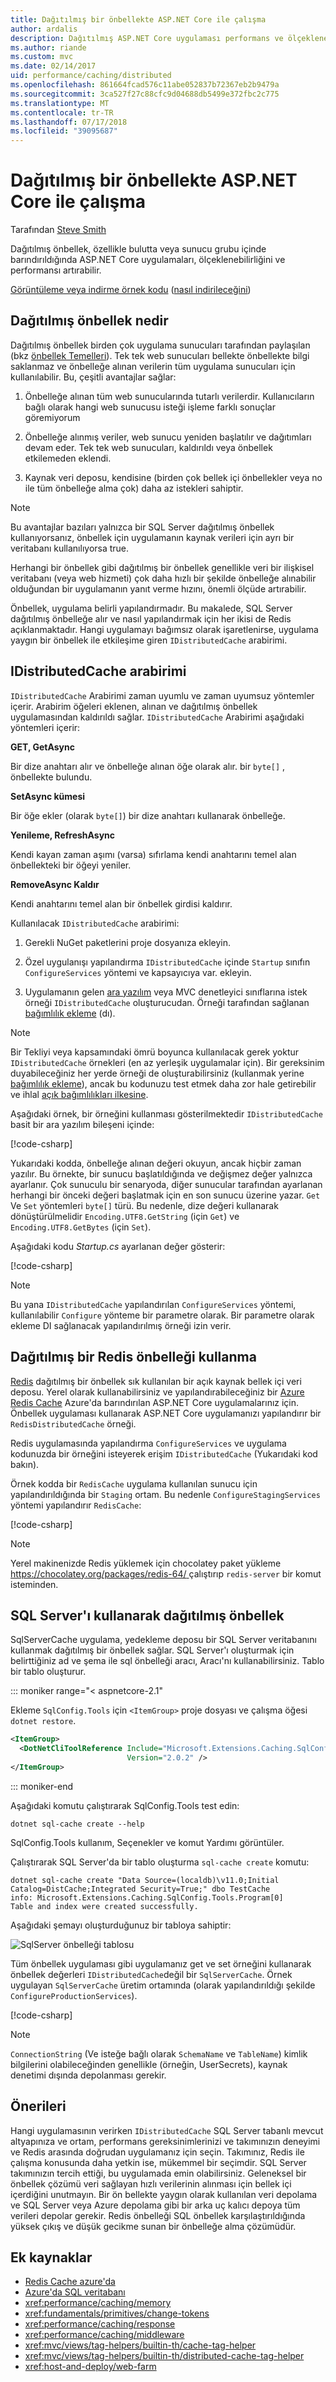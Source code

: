 ```yaml
---
title: Dağıtılmış bir önbellekte ASP.NET Core ile çalışma
author: ardalis
description: Dağıtılmış ASP.NET Core uygulaması performans ve ölçeklenebilirlik, özellikle bir Bulutu vea sunucusu grubu ortamında artırmak için önbelleğe alma kullanmayı öğrenin.
ms.author: riande
ms.custom: mvc
ms.date: 02/14/2017
uid: performance/caching/distributed
ms.openlocfilehash: 861664fcad576c11abe052837b72367eb2b9479a
ms.sourcegitcommit: 3ca527f27c88cfc9d04688db5499e372fbc2c775
ms.translationtype: MT
ms.contentlocale: tr-TR
ms.lasthandoff: 07/17/2018
ms.locfileid: "39095687"
---
```

# <a name="work-with-a-distributed-cache-in-aspnet-core"></a>Dağıtılmış bir önbellekte ASP.NET Core ile çalışma

Tarafından [Steve Smith](https://ardalis.com/)

Dağıtılmış önbellek, özellikle bulutta veya sunucu grubu içinde barındırıldığında ASP.NET Core uygulamaları, ölçeklenebilirliğini ve performansı artırabilir.

[Görüntüleme veya indirme örnek kodu](https://github.com/aspnet/Docs/tree/master/aspnetcore/performance/caching/distributed/sample) ([nasıl indirileceğini](xref:tutorials/index#how-to-download-a-sample))

## <a name="what-is-a-distributed-cache"></a>Dağıtılmış önbellek nedir

Dağıtılmış önbellek birden çok uygulama sunucuları tarafından paylaşılan (bkz [önbellek Temelleri](memory.md#caching-basics)). Tek tek web sunucuları bellekte önbellekte bilgi saklanmaz ve önbelleğe alınan verilerin tüm uygulama sunucuları için kullanılabilir. Bu, çeşitli avantajlar sağlar:

1. Önbelleğe alınan tüm web sunucularında tutarlı verilerdir. Kullanıcıların bağlı olarak hangi web sunucusu isteği işleme farklı sonuçlar göremiyorum

2. Önbelleğe alınmış veriler, web sunucu yeniden başlatılır ve dağıtımları devam eder. Tek tek web sunucuları, kaldırıldı veya önbellek etkilemeden eklendi.

3. Kaynak veri deposu, kendisine (birden çok bellek içi önbellekler veya no ile tüm önbelleğe alma çok) daha az istekleri sahiptir.

> [!NOTE]
> Bu avantajlar bazıları yalnızca bir SQL Server dağıtılmış önbellek kullanıyorsanız, önbellek için uygulamanın kaynak verileri için ayrı bir veritabanı kullanılıyorsa true.

Herhangi bir önbellek gibi dağıtılmış bir önbellek genellikle veri bir ilişkisel veritabanı (veya web hizmeti) çok daha hızlı bir şekilde önbelleğe alınabilir olduğundan bir uygulamanın yanıt verme hızını, önemli ölçüde artırabilir.

Önbellek, uygulama belirli yapılandırmadır. Bu makalede, SQL Server dağıtılmış önbelleğe alır ve nasıl yapılandırmak için her ikisi de Redis açıklanmaktadır. Hangi uygulamayı bağımsız olarak işaretlenirse, uygulama yaygın bir önbellek ile etkileşime giren `IDistributedCache` arabirimi.

## <a name="the-idistributedcache-interface"></a>IDistributedCache arabirimi

`IDistributedCache` Arabirimi zaman uyumlu ve zaman uyumsuz yöntemler içerir. Arabirim öğeleri eklenen, alınan ve dağıtılmış önbellek uygulamasından kaldırıldı sağlar. `IDistributedCache` Arabirimi aşağıdaki yöntemleri içerir:

**GET, GetAsync**

Bir dize anahtarı alır ve önbelleğe alınan öğe olarak alır. bir `byte[]` , önbellekte bulundu.

**SetAsync kümesi**

Bir öğe ekler (olarak `byte[]`) bir dize anahtarı kullanarak önbelleğe.

**Yenileme, RefreshAsync**

Kendi kayan zaman aşımı (varsa) sıfırlama kendi anahtarını temel alan önbellekteki bir öğeyi yeniler.

**RemoveAsync Kaldır**

Kendi anahtarını temel alan bir önbellek girdisi kaldırır.

Kullanılacak `IDistributedCache` arabirimi:

   1. Gerekli NuGet paketlerini proje dosyanıza ekleyin.

   2. Özel uygulanışı yapılandırma `IDistributedCache` içinde `Startup` sınıfın `ConfigureServices` yöntemi ve kapsayıcıya var. ekleyin.

   3. Uygulamanın gelen [ara yazılım](xref:fundamentals/middleware/index) veya MVC denetleyici sınıflarına istek örneği `IDistributedCache` oluşturucudan. Örneği tarafından sağlanan [bağımlılık ekleme](../../fundamentals/dependency-injection.md) (dı).

> [!NOTE]
> Bir Tekliyi veya kapsamındaki ömrü boyunca kullanılacak gerek yoktur `IDistributedCache` örnekleri (en az yerleşik uygulamalar için). Bir gereksinim duyabileceğiniz her yerde örneği de oluşturabilirsiniz (kullanmak yerine [bağımlılık ekleme](../../fundamentals/dependency-injection.md)), ancak bu kodunuzu test etmek daha zor hale getirebilir ve ihlal [açık bağımlılıkları ilkesine](http://deviq.com/explicit-dependencies-principle/).

Aşağıdaki örnek, bir örneğini kullanması gösterilmektedir `IDistributedCache` basit bir ara yazılım bileşeni içinde:

[!code-csharp[](distributed/sample/src/DistCacheSample/StartTimeHeader.cs)]

Yukarıdaki kodda, önbelleğe alınan değeri okuyun, ancak hiçbir zaman yazılır. Bu örnekte, bir sunucu başlatıldığında ve değişmez değer yalnızca ayarlanır. Çok sunuculu bir senaryoda, diğer sunucular tarafından ayarlanan herhangi bir önceki değeri başlatmak için en son sunucu üzerine yazar. `Get` Ve `Set` yöntemleri `byte[]` türü. Bu nedenle, dize değeri kullanarak dönüştürülmelidir `Encoding.UTF8.GetString` (için `Get`) ve `Encoding.UTF8.GetBytes` (için `Set`).

Aşağıdaki kodu *Startup.cs* ayarlanan değer gösterir:

[!code-csharp[](distributed/sample/src/DistCacheSample/Startup.cs?name=snippet1)]

> [!NOTE]
> Bu yana `IDistributedCache` yapılandırılan `ConfigureServices` yöntemi, kullanılabilir `Configure` yönteme bir parametre olarak. Bir parametre olarak ekleme DI sağlanacak yapılandırılmış örneği izin verir.

## <a name="using-a-redis-distributed-cache"></a>Dağıtılmış bir Redis önbelleği kullanma

[Redis](https://redis.io/) dağıtılmış bir önbellek sık kullanılan bir açık kaynak bellek içi veri deposu. Yerel olarak kullanabilirsiniz ve yapılandırabileceğiniz bir [Azure Redis Cache](https://azure.microsoft.com/services/cache/) Azure'da barındırılan ASP.NET Core uygulamalarınız için. Önbellek uygulaması kullanarak ASP.NET Core uygulamanızı yapılandırır bir `RedisDistributedCache` örneği.

Redis uygulamasında yapılandırma `ConfigureServices` ve uygulama kodunuzda bir örneğini isteyerek erişim `IDistributedCache` (Yukarıdaki kod bakın).

Örnek kodda bir `RedisCache` uygulama kullanılan sunucu için yapılandırıldığında bir `Staging` ortam. Bu nedenle `ConfigureStagingServices` yöntemi yapılandırır `RedisCache`:

[!code-csharp[](distributed/sample/src/DistCacheSample/Startup.cs?name=snippet2)]

> [!NOTE]
> Yerel makinenizde Redis yüklemek için chocolatey paket yükleme [ https://chocolatey.org/packages/redis-64/ ](https://chocolatey.org/packages/redis-64/) çalıştırıp `redis-server` bir komut isteminden.

## <a name="using-a-sql-server-distributed-cache"></a>SQL Server'ı kullanarak dağıtılmış önbellek

SqlServerCache uygulama, yedekleme deposu bir SQL Server veritabanını kullanmak dağıtılmış bir önbellek sağlar. SQL Server'ı oluşturmak için belirttiğiniz ad ve şema ile sql önbelleği aracı, Aracı'nı kullanabilirsiniz. Tablo bir tablo oluşturur.

::: moniker range="< aspnetcore-2.1"

Ekleme `SqlConfig.Tools` için `<ItemGroup>` proje dosyası ve çalışma öğesi `dotnet restore`.

```xml
<ItemGroup>
  <DotNetCliToolReference Include="Microsoft.Extensions.Caching.SqlConfig.Tools" 
                          Version="2.0.2" />
</ItemGroup>
```

::: moniker-end

Aşağıdaki komutu çalıştırarak SqlConfig.Tools test edin:

```console
dotnet sql-cache create --help
```

SqlConfig.Tools kullanım, Seçenekler ve komut Yardımı görüntüler.

Çalıştırarak SQL Server'da bir tablo oluşturma `sql-cache create` komutu:

```console
dotnet sql-cache create "Data Source=(localdb)\v11.0;Initial Catalog=DistCache;Integrated Security=True;" dbo TestCache
info: Microsoft.Extensions.Caching.SqlConfig.Tools.Program[0]
Table and index were created successfully.
```

Aşağıdaki şemayı oluşturduğunuz bir tabloya sahiptir:

![SqlServer önbelleği tablosu](distributed/_static/SqlServerCacheTable.png)

Tüm önbellek uygulaması gibi uygulamanız get ve set örneğini kullanarak önbellek değerleri `IDistributedCache`değil bir `SqlServerCache`. Örnek uygulayan `SqlServerCache` üretim ortamında (olarak yapılandırıldığı şekilde `ConfigureProductionServices`).

[!code-csharp[](distributed/sample/src/DistCacheSample/Startup.cs?name=snippet3)]

> [!NOTE]
> `ConnectionString` (Ve isteğe bağlı olarak `SchemaName` ve `TableName`) kimlik bilgilerini olabileceğinden genellikle (örneğin, UserSecrets), kaynak denetimi dışında depolanması gerekir.

## <a name="recommendations"></a>Önerileri

Hangi uygulamasının verirken `IDistributedCache` SQL Server tabanlı mevcut altyapınıza ve ortam, performans gereksinimlerinizi ve takımınızın deneyimi ve Redis arasında doğrudan uygulamanız için seçin. Takımınız, Redis ile çalışma konusunda daha yetkin ise, mükemmel bir seçimdir. SQL Server takımınızın tercih ettiği, bu uygulamada emin olabilirsiniz. Geleneksel bir önbellek çözümü veri sağlayan hızlı verilerinin alınması için bellek içi içerdiğini unutmayın. Bir ön bellekte yaygın olarak kullanılan veri depolama ve SQL Server veya Azure depolama gibi bir arka uç kalıcı depoya tüm verileri depolar gerekir. Redis önbelleği SQL önbellek karşılaştırıldığında yüksek çıkış ve düşük gecikme sunan bir önbelleğe alma çözümüdür.

## <a name="additional-resources"></a>Ek kaynaklar

* [Redis Cache azure'da](https://azure.microsoft.com/documentation/services/redis-cache/)
* [Azure'da SQL veritabanı](https://azure.microsoft.com/documentation/services/sql-database/)
* <xref:performance/caching/memory>
* <xref:fundamentals/primitives/change-tokens>
* <xref:performance/caching/response>
* <xref:performance/caching/middleware>
* <xref:mvc/views/tag-helpers/builtin-th/cache-tag-helper>
* <xref:mvc/views/tag-helpers/builtin-th/distributed-cache-tag-helper>
* <xref:host-and-deploy/web-farm>
